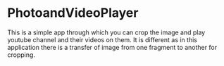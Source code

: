 # PhotoandVideoPlayer

This is a simple app through which you can crop the image and play youtube channel and their videos on them. It is different as in this application there is a transfer of image from one fragment to another for cropping.
